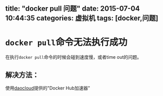 title: "docker pull 问题"
date: 2015-07-04 10:44:35
categories: 虚拟机
tags: [docker,问题]
---
# `docker pull`命令无法执行成功
在执行`docker pull`命令的时候会碰到速度慢，或者time out的问题。

## 解决方法：

使用[daocloud](http://get.daocloud.io/)提供的"Docker Hub加速器"



